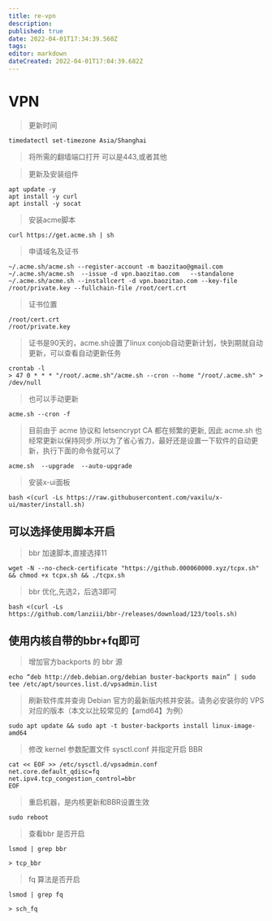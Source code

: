 ```yaml
---
title: re-vpn
description: 
published: true
date: 2022-04-01T17:34:39.560Z
tags: 
editor: markdown
dateCreated: 2022-04-01T17:04:39.682Z
---
```


# VPN
> 更新时间
```
timedatectl set-timezone Asia/Shanghai
```
> 将所需的翻墙端口打开
> 可以是443,或者其他

> 更新及安装组件
```
apt update -y          
apt install -y curl    
apt install -y socat    
```
> 安装acme脚本
```
curl https://get.acme.sh | sh
```
> 申请域名及证书
```
~/.acme.sh/acme.sh --register-account -m baozitao@gmail.com
~/.acme.sh/acme.sh  --issue -d vpn.baozitao.com   --standalone
~/.acme.sh/acme.sh --installcert -d vpn.baozitao.com --key-file /root/private.key --fullchain-file /root/cert.crt
```
> 证书位置
```
/root/cert.crt
/root/private.key
```
> 证书是90天的，acme.sh设置了linux conjob自动更新计划，快到期就自动更新，可以查看自动更新任务
```
crontab -l
> 47 0 * * * "/root/.acme.sh"/acme.sh --cron --home "/root/.acme.sh" > /dev/null
```

> 也可以手动更新
```
acme.sh --cron -f
```

> 目前由于 acme 协议和 letsencrypt CA 都在频繁的更新, 因此 acme.sh 也经常更新以保持同步.所以为了省心省力，最好还是设置一下软件的自动更新，执行下面的命令就可以了
```
acme.sh  --upgrade  --auto-upgrade
```

> 安装x-ui面板
```
bash <(curl -Ls https://raw.githubusercontent.com/vaxilu/x-ui/master/install.sh)
```
## 可以选择使用脚本开启
> bbr 加速脚本,直接选择11
```
wget -N --no-check-certificate "https://github.000060000.xyz/tcpx.sh" && chmod +x tcpx.sh && ./tcpx.sh
```

> bbr 优化,先选2，后选3即可
```
bash <(curl -Ls https://github.com/lanziii/bbr-/releases/download/123/tools.sh)
```


## 使用内核自带的bbr+fq即可
> 增加官方backports 的 bbr 源
```
echo “deb http://deb.debian.org/debian buster-backports main” | sudo tee /etc/apt/sources.list.d/vpsadmin.list
```


> 刷新软件库并查询 Debian 官方的最新版内核并安装。请务必安装你的 VPS 对应的版本（本文以比较常见的【amd64】为例）
```
sudo apt update && sudo apt -t buster-backports install linux-image-amd64
```

> 修改 kernel 参数配置文件 sysctl.conf 并指定开启 BBR
```
cat << EOF >> /etc/sysctl.d/vpsadmin.conf
net.core.default_qdisc=fq
net.ipv4.tcp_congestion_control=bbr
EOF
```

> 重启机器，是内核更新和BBR设置生效
```
sudo reboot
```

> 查看bbr 是否开启
```
lsmod | grep bbr

> tcp_bbr
```

> fq 算法是否开启
```
lsmod | grep fq

> sch_fq
```






